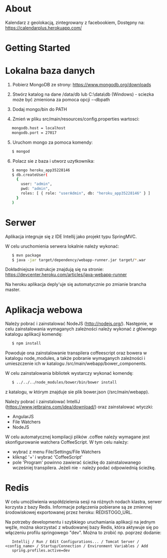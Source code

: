 About
===

Kalendarz z geolokacją, zintegrowany z facebookiem, Dostępny na: https://calendarplus.herokuapp.com/

Getting Started
===

Lokalna baza danych
======

1. Pobierz MongoDB ze strony:
https://www.mongodb.org/downloads

2. Stwórz katalog na dane /data/db lub C:\data\db (Windows) - sciezka może być zmieniona za pomoca opcji --dbpath

3. Dodaj mongo/bin do PATH

4. Zmień w pliku src/main/resources/config.properties wartosci:
```bash
   mongodb.host = localhost
   mongodb.port = 27017
```

5. Uruchom mongo za pomoca komendy:
```bash
   $ mongod
```

6. Polacz sie z baza i utworz uzytkownika:
```bash
   $ mongo heroku_app35228146
   $ db.createUser(
     {
       user: "admin",
       pwd: "admin",
       roles: [ { role: "userAdmin", db: "heroku_app35228146" } ]
     }
   )
```

Serwer
======

Aplikacja integruje się z IDE Intellij jako projekt typu SpringMVC.

W celu uruchomienia serwera lokalnie należy wykonać:

```bash
   $ mvn package
   $ java -jar target/dependency/webapp-runner.jar target/*.war
```
Dokładniejsze instrukcje znajdują się na stronie:
https://devcenter.heroku.com/articles/java-webapp-runner

Na heroku aplikacja deply'uje się automatycznie po zmianie brancha master.

Aplikacja webowa
======

Należy pobrać i zainstalować NodeJS (http://nodejs.org/).
Następnie, w celu zainstalowania wymaganych zależności należy wykonać z głównego katalogu aplikacji komendę:

```bash
   $ npm install
```

Powoduje ona zainstalowanie transpilera coffeescript oraz bowera w katalogu node_modules, a także pobranie wymaganych zależności i umieszczenie ich w katalogu /src/main/webapp/bower_components.

W celu zainstalowania bibliotek wystarczy wykonać komendę:

```bash
   $ ../../../node_modules/bower/bin/bower install
```
z katalogu, w którym znajduje sie plik bower.json (/src/main/webapp).

Należy pobrać i zainstalować IntelliJ (https://www.jetbrains.com/idea/download/) oraz zainstalować wtyczki:
* AngularJS
* File Watchers
* NodeJS

W celu automatycznej kompilacji plików .coffee należy wymagane jest skonfigurowanie watchera CoffeeScript. W tym celu należy:
- wybrać z menu File/Settings/File Watchers
- kliknąć '+' i wybrać 'CoffeeScript'
- pole 'Program' powinno zawierać ścieżkę do zainstalowanego wcześniej transpilera. Jeżeli nie - należy podać odpowiednią ścieżkę.

Redis
======

W celu umożliwienia współdzielenia sesji na różnych nodach klastra, serwer korzysta 
z bazy Redis. Informacje połączenia pobierane są ze zmiennej środowiskowej
exportowanej przez heroku: REDISTOGO_URL. 

Na potrzeby developmentu i szybkiego uruchamiania aplikacji na jednym węźle,
można skorzystać z wbudowanej bazy Redis, która aktywuje się po włączeniu profilu
springowego "dev". Można to zrobić np. poprzez dodanie:

```
   Intellij / Run / Edit Configurations... / Tomcat Server / <config_name> / Startup/Connection / Environment Variables / Add
   spring.profiles.active=dev
```
